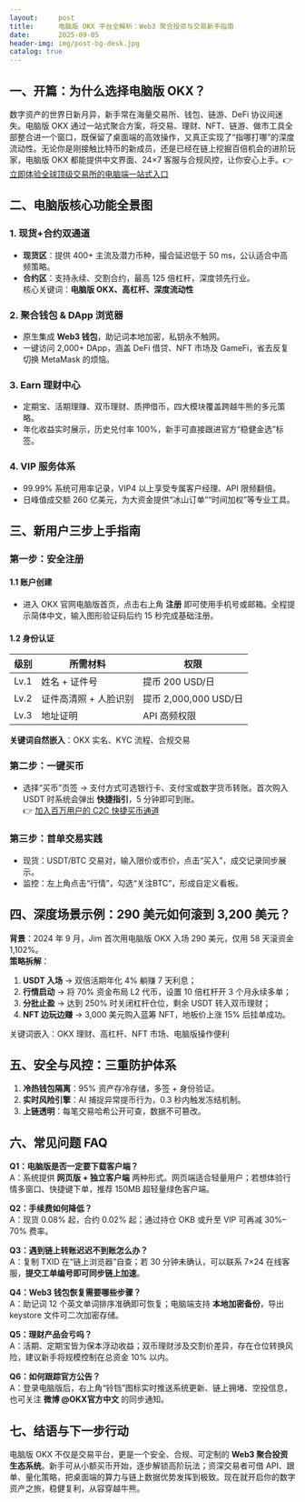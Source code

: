 ```yaml
---
layout:     post
title:      电脑版 OKX 平台全解析：Web3 聚合投资与交易新手指南
date:       2025-09-05
header-img: img/post-bg-desk.jpg
catalog: true
---
```


## 一、开篇：为什么选择电脑版 OKX？

数字资产的世界日新月异，新手常在海量交易所、钱包、链游、DeFi 协议间迷失。电脑版 OKX 通过一站式聚合方案，将交易、理财、NFT、链游、做市工具全部整合进一个窗口，既保留了桌面端的高效操作，又真正实现了“指哪打哪”的深度流动性。无论你是刚接触比特币的新成员，还是已经在链上挖掘百倍机会的进阶玩家，电脑版 OKX 都能提供中文界面、24×7 客服与合规风控，让你安心上手。👉 [立即体验全球顶级交易所的电脑端一站式入口](https://okxdog.com/)

## 二、电脑版核心功能全景图

### 1. 现货+合约双通道
- **现货区**：提供 400+ 主流及潜力币种，撮合延迟低于 50 ms，公认适合中高频策略。
- **合约区**：支持永续、交割合约，最高 125 倍杠杆，深度领先行业。  
核心关键词：**电脑版 OKX、高杠杆、深度流动性**

### 2. 聚合钱包 & DApp 浏览器
- 原生集成 **Web3 钱包**，助记词本地加密，私钥永不触网。
- 一键访问 2,000+ DApp，涵盖 DeFi 借贷、NFT 市场及 GameFi，省去反复切换 MetaMask 的烦恼。

### 3. Earn 理财中心
- 定期宝、活期理赚、双币理财、质押借币，四大模块覆盖跨越牛熊的多元策略。
- 年化收益实时展示，历史兑付率 100%，新手可直接跟进官方“稳健金选”标签。

### 4. VIP 服务体系
- 99.99% 系统可用率记录，VIP4 以上享受专属客户经理、API 限频翻倍。
- 日峰值成交额 260 亿美元，为大资金提供“冰山订单”“时间加权”等专业工具。

## 三、新用户三步上手指南

### 第一步：安全注册
#### 1.1 账户创建
- 进入 OKX 官网电脑版首页，点击右上角 **注册** 即可使用手机号或邮箱。全程提示简体中文，输入图形验证码后约 15 秒完成基础注册。

#### 1.2 身份认证
| 级别 | 所需材料 | 权限 |
|---|---|---|
| Lv.1 | 姓名 + 证件号 | 提币 200 USD/日 |
| Lv.2 | 证件高清照 + 人脸识别 | 提币 2,000,000 USD/日 |
| Lv.3 | 地址证明 | API 高频权限 |

**关键词自然嵌入**：OKX 实名、KYC 流程、合规交易

### 第二步：一键买币
- 选择“买币”页签 → 支付方式可选银行卡、支付宝或数字货币转账。首次购入 USDT 时系统会弹出 **快捷指引**，5 分钟即可到账。  
👉 [加入百万用户的 C2C 快捷买币通道](https://okxdog.com/)

### 第三步：首单交易实践
- 现货：USDT/BTC 交易对，输入限价或市价，点击“买入”，成交记录同步展示。
- 监控：左上角点击“行情”，勾选“关注BTC”，形成自定义看板。

## 四、深度场景示例：290 美元如何滚到 3,200 美元？

**背景**：2024 年 9 月，Jim 首次用电脑版 OKX 入场 290 美元，仅用 58 天滚资金 1,102%。  
**策略拆解**：  
1. **USDT 入场** → 双倍活期年化 4% 躺赚 7 天利息；  
2. **行情启动** → 将 70% 资金布局 L2 代币，设置 10 倍杠杆开 3 个月永续多单；  
3. **分批止盈** → 达到 250% 时关闭杠杆仓位，剩余 USDT 转入双币理财；  
4. **NFT 边玩边赚** → 3,000 美元购入蓝筹 NFT，地板价上涨 15% 后挂单成功。

关键词嵌入：OKX 理财、高杠杆、NFT 市场、电脑版操作便利

## 五、安全与风控：三重防护体系

1. **冷热钱包隔离**：95% 资产存冷存储，多签 + 身份验证。  
2. **实时风险引擎**：AI 捕捉异常提币行为，0.3 秒内触发冻结机制。  
3. **上链透明**：每笔交易哈希公开可查，数据不可篡改。

## 六、常见问题 FAQ

**Q1：电脑版是否一定要下载客户端？**  
A：系统提供 **网页版 + 独立客户端** 两种形式。网页端适合轻量用户；若想体验行情多窗口、快捷键下单，推荐 150MB 超轻量绿色客户端。

**Q2：手续费如何降低？**  
A：现货 0.08% 起，合约 0.02% 起；通过持仓 OKB 或升至 VIP 可再减 30%–70% 费率。

**Q3：遇到链上转账迟迟不到账怎么办？**  
A：复制 TXID 在“链上浏览器”自查；若 30 分钟未确认，可以联系 7×24 在线客服，**提交工单编号即可同步链上加速**。

**Q4：Web3 钱包恢复需要哪些步骤？**  
A：助记词 12 个英文单词排序准确即可恢复；电脑端支持 **本地加密备份**，导出 keystore 文件可二次加密存储。

**Q5：理财产品会亏吗？**  
A：活期、定期宝皆为保本浮动收益；双币理财涉及交割价差异，存在仓位转换风险，建议新手将规模控制在总资金 10% 以内。

**Q6：如何跟踪官方公告？**  
A：登录电脑版后，右上角“铃铛”图标实时推送系统更新、链上拥堵、空投信息，也可关注 **微博 @OKX官方中文** 的同步通知。

## 七、结语与下一步行动

电脑版 OKX 不仅是交易平台，更是一个安全、合规、可定制的 **Web3 聚合投资生态系统**。新手可从小额买币开始，逐步解锁高阶玩法；资深交易者可借 API、跟单、量化策略，把桌面端的算力与链上数据优势发挥到极致。现在就开启你的数字资产之旅，稳健复利，从容穿越牛熊。